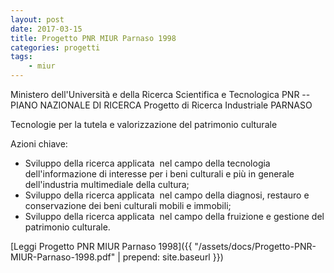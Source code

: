 ```yaml
---
layout: post
date: 2017-03-15
title: Progetto PNR MIUR Parnaso 1998
categories: progetti
tags:
    - miur
---
```


Ministero dell'Università e della Ricerca Scientifica e Tecnologica
PNR -- PIANO NAZIONALE DI RICERCA
Progetto di Ricerca Industriale PARNASO

Tecnologie per la tutela e valorizzazione del patrimonio culturale

Azioni chiave:

- Sviluppo della ricerca applicata  nel campo della tecnologia dell'informazione di interesse per i beni culturali e più in generale dell'industria multimediale della cultura;
- Sviluppo della ricerca applicata  nel campo della diagnosi, restauro e conservazione dei beni culturali mobili e immobili;
- Sviluppo della ricerca applicata  nel campo della fruizione e gestione del patrimonio culturale.

[Leggi Progetto PNR MIUR Parnaso 1998]({{ "/assets/docs/Progetto-PNR-MIUR-Parnaso-1998.pdf" | prepend: site.baseurl }})
